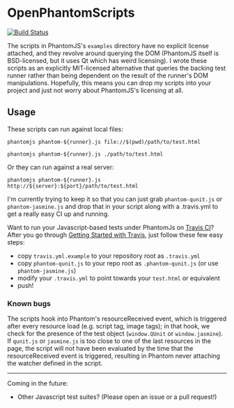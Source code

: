 # OpenPhantomScripts

[![Build Status](https://secure.travis-ci.org/mark-rushakoff/OpenPhantomScripts.png?branch=master)](http://travis-ci.org/mark-rushakoff/OpenPhantomScripts)

The scripts in PhantomJS's `examples` directory have no explicit license attached, and they revolve around querying the DOM (PhantomJS itself is BSD-licensed, but it uses Qt which has weird licensing).
I wrote these scripts as an explicitly MIT-licensed alternative that queries the backing test runner rather than being dependent on the result of the runner's DOM manipulations.
Hopefully, this means you can drop my scripts into your project and just not worry about PhantomJS's licensing at all.

## Usage

These scripts can run against local files:

    phantomjs phantom-${runner}.js file://$(pwd)/path/to/test.html

    phantomjs phantom-${runner}.js ./path/to/test.html

Or they can run against a real server:

    phantomjs phantom-${runner}.js http://${server}:${port}/path/to/test.html

I'm currently trying to keep it so that you can just grab `phantom-qunit.js` or `phantom-jasmine.js` and drop that in your script along with a .travis.yml to get a really easy CI up and running.

Want to run your Javascript-based tests under PhantomJs on [Travis CI](http://travis-ci.org/)?
After you go through [Getting Started with Travis](http://about.travis-ci.org/docs/user/getting-started/), just follow these few easy steps:

* copy `travis.yml.example` to your repository root as `.travis.yml`
* copy `phantom-qunit.js` to your repo root as `.phantom-qunit.js` (or use `phantom-jasmine.js`)
* modify your `.travis.yml` to point towards your `test.html` or equivalent
* push!

### Known bugs

The scripts hook into Phantom's resourceReceived event, which is triggered after every resource load (e.g. script tag, image tags); in that hook, we check for the presence of the test object (`window.QUnit` or `window.jasmine`).
If `qunit.js` or `jasmine.js` is too close to one of the last resources in the page, the script will not have been evaluated by the time that the resourceReceived event is triggered, resulting in Phantom never attaching the watcher defined in the script.

----

Coming in the future:

* Other Javascript test suites? (Please open an issue or a pull request!)
